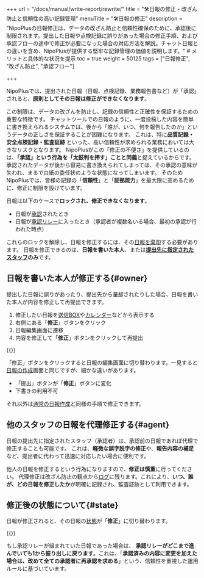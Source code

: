 +++
url = "/docs/manual/write-report/rewrite/"
title = "🛠️日報の修正 - 改ざん防止と信頼性の高い記録管理" 
menuTitle = "🛠️日報の修正"
description = "NipoPlusの日報修正は、データの改ざん防止と信頼性確保のために、承認後に制限されます。提出した日報や点検記録に誤りがあった場合の修正手順、および承認フローの途中で修正が必要になった場合の対応方法を解説。チャット日報との違いを含め、NipoPlusが提供する堅牢な記録管理の価値を説明します。" # メリットと具体的な状況を提示
toc = true
weight = 50125
tags = ["日報修正", "改ざん防止",  "承認フロー"]

+++

NipoPlusでは、提出された日報（日報、点検記録、業務報告書など）が「承認」されると、**原則としてその日報は修正ができなくなります**。

この制限は、データの改ざんを防止し、記録の信頼性と正確性を保証するための重要な特徴です。
チャットツールでの日報のように、一度投稿した内容を簡単に書き換えられるシステムでは、後から「誰が、いつ、何を報告したのか」というデータの正しさを保証することが困難になります。
これは、特に**品質記録・安全点検記録・監査証跡** といった、高い信頼性が求められる業務においては大きなリスクとなります。
NipoPlusがこの「修正の不便さ」を提供しているのは、<strong>「承認」という行為を「太鼓判を押す」ことと同義</strong>と捉えているからです。承認されたデータが後から容易に書き換えられてしまっては、その承認の意味が失われ、まるで白紙の委任状のような状態になってしまいます。
そのためNipoPlusでは、皆様の記録の「**信頼性**」と「**証拠能力**」を最大限に高めるために、修正に制限を設けています。

日報は以下のケースで**ロックされ、修正できなくなります**。

- 日報が[承認](/docs/manual/read-report/state/#agree)されたとき
- 日報が[承認リレー](/docs/manual/read-report/state/#relay)に入ったとき（承認者が複数名いる場合、最初の承認が行われた時点）

これらのロックを解除し、日報を修正するには、その[日報を棄却](/docs/manual/read-report/state/#reject)する必要があります。
日報を修正できるのは、<strong>日報を書いた本人</strong>、または<strong>[提出先に指定されたスタッフ](/docs/manual/write-report/dist/)のみ</strong>です。

## 日報を書いた本人が修正する{#owner}

提出した日報に誤りがあったり、提出先から[棄却](/docs/manual/read-report/state/#reject)されたりした場合、日報を書いた本人が内容を修正して再提出できます。

1.  修正したい日報を[送信BOX](/docs/manual/read-report/list/#listbox)や[カレンダー](/docs/manual/read-report/list/#calendar)などから表示する
2.  右側にある「<strong>修正</strong>」ボタンをクリック
3.  日報編集画面に遷移
4.  内容を修正して「<strong>修正</strong>」ボタンをクリックして再提出

{{<icatch filename="img/edit" msg="提出した日報や点検記録に誤りがあった場合、日報を開いて「修正」ボタンをクリックします。承認済みの日報は修正できません" alice="here">}}

「修正」ボタンをクリックすると日報の編集画面に切り替わります。一見すると[日報の作成](/docs/manual/write-report/write/)画面と同じですが、細かな違いがあります。

- 「提出」ボタンが「<strong>修正</strong>」ボタンに変化
- 下書きの利用不可

それ以外は[通常の日報作成](/docs/manual/write-report/write/)と同様の手順で修正できます。

## 他のスタッフの日報を代理修正する{#agent}

日報の提出先に指定されたスタッフ（承認者）は、承認前の日報であれば代理で修正することも可能です。
これは、**軽微な誤字脱字の修正**や、<strong>報告内容の補足</strong>など、提出者に代わって迅速に対応したい場合に便利です。

他人の日報を修正するという行為になりますので、<strong>修正は慎重</strong>に行ってください。
代理修正は改ざん防止の観点から[ログ](/docs/manual/utils/log/)に残ります。これにより、**いつ、誰が、どの日報を修正したか**が明確に記録され、監査証跡として利用できます。

## 修正後の状態について{#state}

日報が修正されると、その日報の[状態](/docs/manual/read-report/state/#status)が「<strong>修正</strong>」に切り替わります。

{{<icatch filename="img/report-status-change" msg="修正された日報や点検記録は状態が「修正」になります。これにより、修正履歴を視覚的に把握できます" alice="guide">}}

もし承認リレーが組まれていた日報であった場合は、
**承認リレーがどこまで進んでいても1から振り出しに戻ります**。これは、「**承認済みの内容に変更を加えた場合は、改めて全ての承認者に再承認を求める**」という、信頼性を重視した運用ルールに基づいています。
